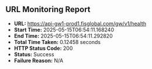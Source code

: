## URL Monitoring Report

- **URL:** https://api-gw1-prod1.fisglobal.com/gw/v1/health
- **Start Time:** 2025-05-15T06:54:11.168240
- **End Time:** 2025-05-15T06:54:11.292820
- **Total Time Taken:** 0.12458 seconds
- **HTTP Status Code:** 200
- **Status:** Success
- **Failure Reason:** N/A
